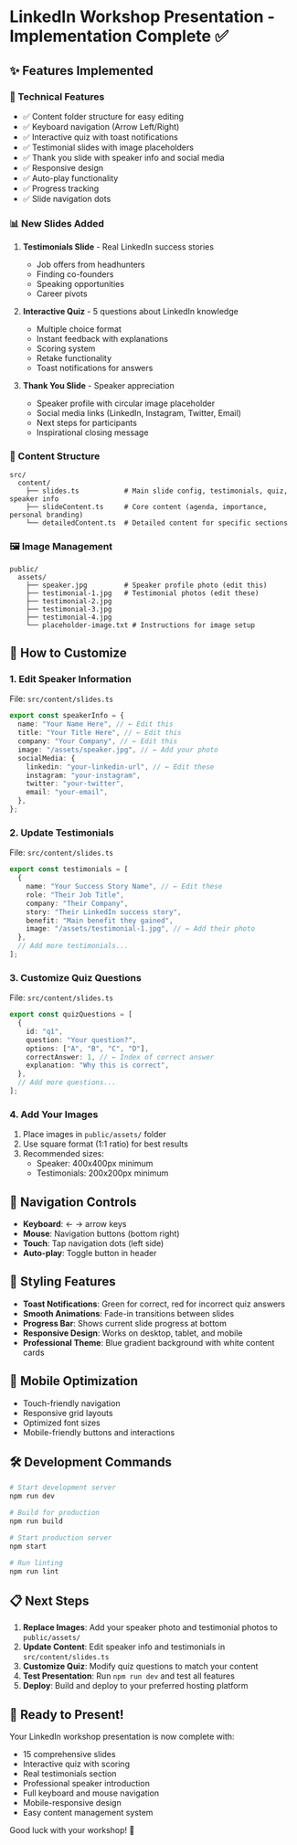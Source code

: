 # LinkedIn Workshop Presentation - Implementation Complete ✅

## ✨ Features Implemented

### 🔧 Technical Features

- ✅ Content folder structure for easy editing
- ✅ Keyboard navigation (Arrow Left/Right)
- ✅ Interactive quiz with toast notifications
- ✅ Testimonial slides with image placeholders
- ✅ Thank you slide with speaker info and social media
- ✅ Responsive design
- ✅ Auto-play functionality
- ✅ Progress tracking
- ✅ Slide navigation dots

### 📊 New Slides Added

1. **Testimonials Slide** - Real LinkedIn success stories

   - Job offers from headhunters
   - Finding co-founders
   - Speaking opportunities
   - Career pivots

2. **Interactive Quiz** - 5 questions about LinkedIn knowledge

   - Multiple choice format
   - Instant feedback with explanations
   - Scoring system
   - Retake functionality
   - Toast notifications for answers

3. **Thank You Slide** - Speaker appreciation
   - Speaker profile with circular image placeholder
   - Social media links (LinkedIn, Instagram, Twitter, Email)
   - Next steps for participants
   - Inspirational closing message

### 📁 Content Structure

```
src/
  content/
    ├── slides.ts           # Main slide config, testimonials, quiz, speaker info
    ├── slideContent.ts     # Core content (agenda, importance, personal branding)
    └── detailedContent.ts  # Detailed content for specific sections
```

### 🖼️ Image Management

```
public/
  assets/
    ├── speaker.jpg         # Speaker profile photo (edit this)
    ├── testimonial-1.jpg   # Testimonial photos (edit these)
    ├── testimonial-2.jpg
    ├── testimonial-3.jpg
    ├── testimonial-4.jpg
    └── placeholder-image.txt # Instructions for image setup
```

## 🎯 How to Customize

### 1. Edit Speaker Information

File: `src/content/slides.ts`

```typescript
export const speakerInfo = {
  name: "Your Name Here", // ← Edit this
  title: "Your Title Here", // ← Edit this
  company: "Your Company", // ← Edit this
  image: "/assets/speaker.jpg", // ← Add your photo
  socialMedia: {
    linkedin: "your-linkedin-url", // ← Edit these
    instagram: "your-instagram",
    twitter: "your-twitter",
    email: "your-email",
  },
};
```

### 2. Update Testimonials

File: `src/content/slides.ts`

```typescript
export const testimonials = [
  {
    name: "Your Success Story Name", // ← Edit these
    role: "Their Job Title",
    company: "Their Company",
    story: "Their LinkedIn success story",
    benefit: "Main benefit they gained",
    image: "/assets/testimonial-1.jpg", // ← Add their photo
  },
  // Add more testimonials...
];
```

### 3. Customize Quiz Questions

File: `src/content/slides.ts`

```typescript
export const quizQuestions = [
  {
    id: "q1",
    question: "Your question?",
    options: ["A", "B", "C", "D"],
    correctAnswer: 1, // ← Index of correct answer
    explanation: "Why this is correct",
  },
  // Add more questions...
];
```

### 4. Add Your Images

1. Place images in `public/assets/` folder
2. Use square format (1:1 ratio) for best results
3. Recommended sizes:
   - Speaker: 400x400px minimum
   - Testimonials: 200x200px minimum

## 🚀 Navigation Controls

- **Keyboard**: ← → arrow keys
- **Mouse**: Navigation buttons (bottom right)
- **Touch**: Tap navigation dots (left side)
- **Auto-play**: Toggle button in header

## 🎨 Styling Features

- **Toast Notifications**: Green for correct, red for incorrect quiz answers
- **Smooth Animations**: Fade-in transitions between slides
- **Progress Bar**: Shows current slide progress at bottom
- **Responsive Design**: Works on desktop, tablet, and mobile
- **Professional Theme**: Blue gradient background with white content cards

## 📱 Mobile Optimization

- Touch-friendly navigation
- Responsive grid layouts
- Optimized font sizes
- Mobile-friendly buttons and interactions

## 🛠️ Development Commands

```bash
# Start development server
npm run dev

# Build for production
npm run build

# Start production server
npm start

# Run linting
npm run lint
```

## 📋 Next Steps

1. **Replace Images**: Add your speaker photo and testimonial photos to `public/assets/`
2. **Update Content**: Edit speaker info and testimonials in `src/content/slides.ts`
3. **Customize Quiz**: Modify quiz questions to match your content
4. **Test Presentation**: Run `npm run dev` and test all features
5. **Deploy**: Build and deploy to your preferred hosting platform

## 🎉 Ready to Present!

Your LinkedIn workshop presentation is now complete with:

- 15 comprehensive slides
- Interactive quiz with scoring
- Real testimonials section
- Professional speaker introduction
- Full keyboard and mouse navigation
- Mobile-responsive design
- Easy content management system

Good luck with your workshop! 🚀
